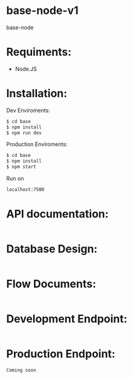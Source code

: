 # base-node-v1

base-node

# Requiments:

- Node.JS

# Installation:

Dev Enviroments:

```cmd
$ cd base
$ npm install
$ npm run dev
```

Production Enviroments:

```cmd
$ cd base
$ npm install
$ npm start
```

Run on

```cmd
localhost:7500
```

# API documentation:

```link

```

# Database Design:

```link

```

# Flow Documents:

```link

```

# Development Endpoint:

```link

```

# Production Endpoint:

```link
Coming soon
```

